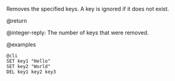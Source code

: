 Removes the specified keys. A key is ignored if it does not exist.

@return

@integer-reply: The number of keys that were removed.

@examples

    @cli
    SET key1 "Hello"
    SET key2 "World"
    DEL key1 key2 key3

